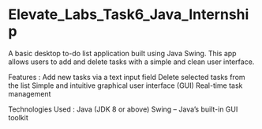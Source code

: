 # Elevate_Labs_Task6_Java_Internship
A basic desktop to-do list application built using Java Swing. This app allows users to add and delete tasks with a simple and clean user interface.

Features :
Add new tasks via a text input field
Delete selected tasks from the list
Simple and intuitive graphical user interface (GUI)
Real-time task management

Technologies Used :
Java (JDK 8 or above)
Swing – Java’s built-in GUI toolkit
